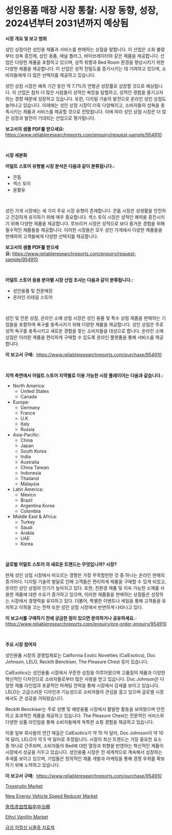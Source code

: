 <p><h1>성인용품 매장 시장 통찰: 시장 동향, 성장, 2024년부터 2031년까지 예상됨</h1></p><p><strong>시장 개요 및 보고 범위</strong></p>
<p><p>성인 상점이란 성인용 제품과 서비스를 판매하는 상점을 말합니다. 이 산업은 소화 불량부터 성욕 증진제, 성인 용품, 애널 플러그, 바이브레이터와 같은 제품을 제공합니다. 산업은 다양한 제품을 포함하고 있으며, 성적 취향과 Bed Room 환경을 향상시키기 위한 다양한 제품을 제공합니다. 이 산업은 성적 친밀도를 증가시키는 데 기여하고 있으며, 소비자들에게 더 많은 선택지를 제공하고 있습니다.</p><p>성인 상점 시장은 예측 기간 동안 약 7.7%의 연평균 성장률로 성장할 것으로 예상됩니다. 이 산업은 점차 더 많은 사람들이 성적인 욕망을 탐험하고, 성적인 경험을 즐기고자 하는 경향 때문에 성장하고 있습니다. 또한, 디지털 기술의 발전으로 온라인 성인 상점도 늘어나고 있습니다. 미래에는 성인 상점 시장이 더욱 다양해지고, 소비자들의 성욕을 충족시키는 제품과 서비스를 제공할 것으로 전망됩니다. 이에 따라 성인 상점 시장은 더 많은 성장과 발전이 기대되는 산업으로 평가됩니다.</p></p>
<p><strong>보고서의 샘플 PDF를 받으세요:</strong> <a href="https://www.reliableresearchreports.com/enquiry/request-sample/954910">https://www.reliableresearchreports.com/enquiry/request-sample/954910</a></p>
<p>&nbsp;</p>
<p><strong>시장 세분화</strong></p>
<p><strong>어덜트 스토어 유형별 시장 분석은 다음과 같이 분류됩니다.:</strong></p>
<p><ul><li>콘돔</li><li>섹스 토이</li><li>윤활유</li></ul></p>
<p>&nbsp;</p>
<p><p>성인 가게 시장에는 세 가지 주요 시장 유형이 존재합니다. 콘돔 시장은 성생활을 안전하고 건강하게 유지하기 위해 매우 중요합니다. 섹스 토이 시장은 성적인 쾌락을 증진시키기 위해 다양한 제품을 제공합니다. 루브리커 시장은 성적으로 보다 즐거운 경험을 위해 필수적인 제품들을 제공합니다. 이러한 시장들은 모두 성인 가게에서 다양한 제품들을 판매하여 고객들에게 다양한 선택지를 제공합니다.</p></p>
<p><strong>보고서의 샘플 PDF를 받으세요:</strong>&nbsp;<a href="https://www.reliableresearchreports.com/enquiry/request-sample/954910">https://www.reliableresearchreports.com/enquiry/request-sample/954910</a></p>
<p>&nbsp;</p>
<p><strong> 어덜트 스토어 응용 분야별 시장 산업 조사는 다음과 같이 분류됩니다.:</strong></p>
<p><ul><li>성인용품 및 전문매장</li><li>온라인 리테일 스토어</li></ul></p>
<p>&nbsp;</p>
<p><p>성인 및 전문 상점, 온라인 소매 상점 시장은 성인 용품 및 특수 상점 제품을 판매하는 기업들을 포함하며 욕구를 충족시키기 위해 다양한 제품을 제공합니다. 성인 상점은 주로 성적 욕구를 충족시키고 새로운 경험을 찾는 소비자들을 대상으로 합니다. 온라인 소매 상점은 이러한 제품을 편리하게 구매할 수 있도록 온라인 플랫폼을 통해 서비스를 제공합니다.</p></p>
<p><strong>이 보고서 구매:</strong>&nbsp; <a href="https://www.reliableresearchreports.com/purchase/954910">https://www.reliableresearchreports.com/purchase/954910</a></p>
<p>&nbsp;</p>
<p><strong>지역 측면에서 어덜트 스토어 지역별로 이용 가능한 시장 플레이어는 다음과 같습니다.:</strong></p>
<p><ul>
    <li>
        North America:
        <ul>
            <li>United States</li>
            <li>Canada</li>
        </ul>
    </li>
    <li>
        Europe:
        <ul>
            <li>Germany</li>
            <li>France</li>
            <li>U.K.</li>
            <li>Italy</li>
            <li>Russia</li>
        </ul>
    </li>
    <li>
        Asia-Pacific:
        <ul>
            <li>China</li>
            <li>Japan</li>
            <li>South Korea</li>
            <li>India</li>
            <li>Australia</li>
            <li>China Taiwan</li>
            <li>Indonesia</li>
            <li>Thailand</li>
            <li>Malaysia</li>
        </ul>
    </li>
    <li>
        Latin America:
        <ul>
            <li>Mexico</li>
            <li>Brazil</li>
            <li>Argentina Korea</li>
            <li>Colombia</li>
        </ul>
    </li>
    <li>
        Middle East & Africa:
        <ul>
            <li>Turkey</li>
            <li>Saudi</li>
            <li>Arabia</li>
            <li>UAE</li>
            <li>Korea</li>
        </ul>
    </li>
    </ul></p>
<p>&nbsp;</p>
<p><strong>글로벌 어덜트 스토어 의 새로운 트렌드는 무엇입니까? 시장?</strong></p>
<p><p>현재 성인 상점 시장에서 떠오르는 경향은 가장 주목할만한 것 중 하나는 온라인 판매의 증가이다. 디지털 기술의 발달로 인해 고객들은 편리하게 제품을 구매할 수 있게 되었고, 온라인 성인 상점의 인기가 높아지고 있다. 또한, 친환경 제품 및 지속 가능한 소재를 사용한 제품에 대한 수요가 증가하고 있으며, 이러한 제품들을 판매하는 상점들은 성장하는 시장에서 경쟁력을 유지하고 있다. 더불어, 특별한 이벤트나 세일을 통해 고객들을 유치하고 이목을 끄는 전략 또한 성인 상점 시장에서 빈번하게 나타나고 있다.</p></p>
<p><strong>이 보고서를 구매하기 전에 궁금한 점이 있으면 문의하거나 공유하세요.</strong>- <a href="https://www.reliableresearchreports.com/enquiry/pre-order-enquiry/954910">https://www.reliableresearchreports.com/enquiry/pre-order-enquiry/954910</a></p>
<p>&nbsp;</p>
<p><strong>주요 시장 참여자</strong></p>
<p><p>성인용품 시장의 경쟁업체로는 California Exotic Novelties (CalExotics), Doc Johnson, LELO, Reckitt Benckiser, The Pleasure Chest 등이 있습니다. </p><p>CalExotics는 성인용품 시장에서 꾸준한 성장을 이루어왔으며 고품질의 제품과 다양한 혁신적인 디자인으로 소비자들로부터 많은 사랑을 받고 있습니다. Doc Johnson은 다양한 제품 라인업과 포괄적인 마케팅 전략을 통해 시장에서 강세를 보이고 있습니다. LELO는 고급스러운 디자인과 기능성으로 소비자들의 관심을 끌고 있으며 글로벌 시장에서도 큰 성공을 거둬왔습니다.</p><p>Reckitt Benckiser는 주로 성병 및 예방용품 시장에서 활발한 활동을 보여왔으며 안전하고 효과적인 제품을 제공하고 있습니다. The Pleasure Chest는 전문적인 서비스와 다양한 상품 라인업을 통해 소비자들에게 독특한 쇼핑 경험을 제공하고 있습니다.</p><p>이중 일부 회사들의 연간 매출은 CalExotics가 약 15 억 달러, Doc Johnson이 약 10 억 달러, LELO가 약 5 억 달러로 추정됩니다. 시장의 최신 트렌드는 가장 중요한 요소 중 하나로 간주되며, 소비자들의 Bed에 대한 열정과 취향을 반영하는 혁신적인 제품이 시장에서 성공을 거두고 있습니다. 성인용품 시장은 전 세계적으로 계속해서 성장하는 추세를 보이고 있으며, 기업들은 창의적인 제품 개발과 마케팅을 통해 경쟁 우위를 확보하기 위해 노력하고 있습니다.</p></p>
<p><strong>이 보고서 구매:</strong>&nbsp;&nbsp;<a href="https://www.reliableresearchreports.com/purchase/954910">https://www.reliableresearchreports.com/purchase/954910</a></p>
<p><p><a href="https://view.publitas.com/reportprime-1/troxerutin-market-offer-valuable-insights-into-market-size-market-share-market-trends-and-projections-spanning-from-2024-to-2031/">Troxerutin Market</a></p><p><a href="https://issuu.com/reportprime-2/docs/new-energy-vehicle-speed-reducer-market-size-2030.">New Energy Vehicle Speed Reducer Market</a></p><p><a href="https://github.com/bevdtkn4419963/Market-Research-Report-List-1/blob/main/9510721185356.md">急性虚血性脳卒中治療</a></p><p><a href="https://view.publitas.com/reportprime-1/decoding-the-ethyl-vanillin-market-a-deep-dive-into-the-latest-market-trends-market-segmentation-and-competitive-analysis/">Ethyl Vanillin Market</a></p><p><a href="https://github.com/vsoq0zknh59/Market-Research-Report-List-1/blob/main/5012389185351.md">급성 허혈성 뇌졸중 치료제</a></p></p>
